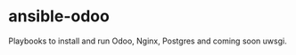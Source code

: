 ansible-odoo
============

Playbooks to install and run Odoo, Nginx, Postgres and coming soon uwsgi.
